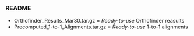 ### README

 * Orthofinder_Results_Mar30.tar.gz = *Ready-to-use* Orthofinder reasults
 * Precomputed_1-to-1_Alignments.tar.gz = *Ready-to-use* 1-to-1 alignments
